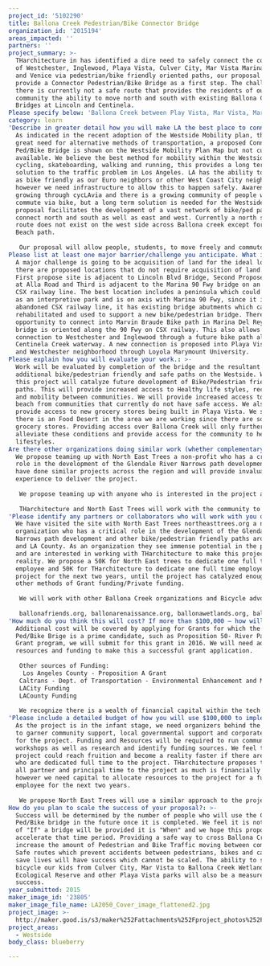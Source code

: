 ```yaml
---
project_id: '5102290'
title: Ballona Creek Pedestrian/Bike Connector Bridge
organization_id: '2015194'
areas_impacted: ''
partners: ''
project_summary: >-
  THarchitecture in has identified a dire need to safely connect the communities
  of Westchester, Inglewood, Playa Vista, Culver City, Mar Vista Marina Del Rey
  and Venice via pedestrian/bike friendly oriented paths, our proposal is to
  provide a Connector Pedestrian/Bike Bridge as a first step. The challenge:
  there is currently not a safe route that provides the residents of our
  community the ability to move north and south with existing Ballona Creek
  Bridges at Lincoln and Centinela.
Please specify below: 'Ballona Creek between Play Vista, Mar Vista, Marina Del Rey and Culver City.'
category: learn
'Describe in greater detail how you will make LA the best place to connect:': >-
  As indicated in the recent adoption of the Westside Mobility plan, there is a
  great need for alternative methods of transportation, a proposed Connector
  Ped/Bike Bridge is shown on the Westside Mobility Plan Map but not currently
  available. We believe the best method for mobility within the Westside is by
  cycling, skateboarding, walking and running, this provides a long term
  solution to the traffic problem in Los Angeles. LA has the ability to be just
  as bike friendly as our Euro neighbors or other West Coast City neighbors,
  however we need infrastructure to allow this to happen safely. Awareness is
  growing through cycLAvia and there is a growing community of people who
  commute via bike, but a long term solution is needed for the Westside and this
  proposal facilitates the development of a vast network of bike/ped paths that
  connect north and south as well as east and west. Currently a north south
  route does not exist on the west side across Ballona creek except for at the
  Beach path. 
   
   Our proposal will allow people, students, to move freely and commute safely. Currently there is not a safe method for Venice High students who live in Westchester to cycle to school since there is not easy access or bike path across Ballona Creek. Lincoln Blvd bridge is very dangerous and Centinela is equally as dangerous. Our proposal will allow pedestrian connection for daily commuting and daily recreation through the Parks at Playa Vista across Ballona creek and along Beethoven to access Alla Park and Moore Park. The Connector bridge will also allow a connection through the bike path along Marina 90 into Marina Del rey and Venice. Our proposal connects communities, allow for increase mobility with recreation, and facilitates future pedestrian oriented growth within the Westside and the surrounding LA area.
Please list at least one major barrier/challenge you anticipate. What is your strategy for overcoming these obstacles?: >-
  A major challenge is going to be acquisition of land for the ideal location,
  there are proposed locations that do not require acquisition of land. The
  First propose site is adjacent to Lincoln Blvd Bridge, Second Proposed Site is
  at Alla Road and Third is adjacent to the Marina 90 Fwy bridge on an abandoned
  CSX railway line. The best location includes a peninsula which could be used
  as an interpretive park and is on axis with Marina 90 Fwy, since it is an
  abandoned CSX railway line, it has existing bridge abutments which can be
  rehabilitated and used to support a new bike/pedestrian bridge. There is an
  opportunity to connect into Marvin Braude Bike path in Marina Del Rey if the
  bridge is oriented along the 90 Fwy on CSX railway. This also allows for a
  connection to Westchester and Inglewood through a future bike path along the
  Centinela Creek waterway. A new connection is proposed into Playa Vista Park
  and Westchester neighborhood through Loyola Marymount University.
Please explain how you will evaluate your work.: >-
  Work will be evaluated by completion of the bridge and the resultant of
  additional bike/pedestrian friendly and safe paths on the Westside. We hope
  this project will catalyze future development of Bike/Pedestrian friendly
  paths. This will provide increased access to Healthy life styles, recreation
  and mobility between communities. We will provide increased access to the
  beach from communities that currently do not have safe access. We also will
  provide access to new grocery stores being built in Playa Vista. We suspect
  there is an Food Desert in the area we are working since there are so few
  grocery stores. Providing access over Ballona Creek will only further
  alleviate these conditions and provide access for the community to healthy
  lifestyles.
Are there other organizations doing similar work (whether complementary or competitive)? What is unique about your proposed approach?: >-
  We propose teaming up with North East Trees a non-profit who has a critical
  role in the development of the Glendale River Narrows path development. They
  have done similar projects across the region and will provide invaluable
  experience to deliver the project.
   
   We propose teaming up with anyone who is interested in the project and who can allocate resources or people to further developing the project. The more support we can obtain from local organizations and community the higher chance of success the project will have.
   
   THarchitecture and North East Trees will work with the community to perform, community workshops, a feasibility study and initial design concepts for the Connector Bridge. We have previous experience with public works projects and also have consulting engineers who will help engineer the project and work with county engineers and local regulatory agencies to deliver a successful project.
'Please identify any partners or collaborators who will work with you on this project. How much of the $100,000 grant award will each partner receive?': >-
  We have visited the site with North East Trees northeasttrees.org a non-profit
  organization who has a critical role in the development of the Glendale River
  Narrows path development and other bike/pedestrian friendly paths around LA
  and LA County. As an organization they see immense potential in the project
  and are interested in working with THarchitecture to make this project a
  reality. We propose a 50K for North East trees to dedicate one full time
  employee and 50K for THarchitecture to dedicate one full time employee to the
  project for the next two years, until the project has catalyzed enough for
  other methods of Grant funding/Private funding.
   
   We will work with other Ballona Creek organizations and Bicycle advocacy Groups:
   
   ballonafriends.org, ballonarenaissance.org, ballonawetlands.org, ballonarestoration.org, labike.org, CCbike.org (culver city cyclists). Bike LMU, SMspoke.org (santa monica cyclists)
'How much do you think this will cost? If more than $100,000 – how will you cover the additional costs?': >-
  Additional cost will be covered by applying for Grants for which the Connector
  Ped/Bike Brige is a prime candidate, such as Proposition 50- River Parkways
  Grant program, we will submit for this grant in 2016. We will need additional
  resources and funding to make this a successful grant application. 
   
   Other sources of Funding: 
    Los Angeles County - Proposition A Grant
   Caltrans - Dept. of Transportation - Environmental Enhancement and Mitigation program
   LACity Funding
   LACounty Funding
    
   We recognize there is a wealth of financial capital within the tech community in Playa Vista, Venice and Santa Monica (aka Silicon Beach) we believe there can be enormous financial support for this project from one or many of these major tech companies. We will need additional resources and funding to seek the support of these companies.
'Please include a detailed budget of how you will use $100,000 to implement this project.': >-
  As the project is in the infant stage, we need organizers behind the project
  to garner community support, local governmental support and corporate support
  for the project. Funding and Resources will be required to run community
  workshops as well as research and identify funding sources. We feel this
  project could reach fruition and become a reality faster if there are people
  who are dedicated full time to the project. THarchitecture proposes to donate
  all partner and principal time to the project as much is financially possible,
  however we need capital to allocate resources to the project for a full time
  employee for the next two years. 
   
   We propose North East Trees will use a similar approach to the project and will need capital to dedicate a full time person to the project for the next two years. As they are busy with many other projects, we will need the additional funding to allow this project to be a priority, within their scope of projects.
How do you plan to scale the success of your proposal?: >-
  Success will be determined by the number of people who will use the Connector
  Ped/Bike bridge in the future once it is completed. We feel it is not a matter
  of "If" a bridge will be provided it is "When" and we hope this proposal will
  accelerate that time period. Providing a safe way to cross Ballona Creek will
  increase the amount of Pedestrian and Bike Traffic moving between communities.
  Safe routes which prevent accidents between pedestrians, bikes and cars and
  save lives will have success which cannot be scaled. The ability to safely
  bicycle our kids from Culver City, Mar Vista to Ballona Creek Wetlands
  Ecological Reserve and other Playa Vista parks will also be a measure of
  success.
year_submitted: 2015
maker_image_id: '23805'
maker_image_file_name: LA2050_Cover_image_flattened2.jpg
project_image: >-
  http://maker.good.is/s3/maker%252Fattachments%252Fproject_photos%252Fimages%252F23805%252Fdisplay%252FLA2050_Cover_image_flattened2.jpg=c570x385
project_areas:
  - Westside
body_class: blueberry

---
```

